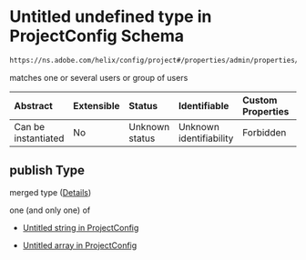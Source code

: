 # Untitled undefined type in ProjectConfig Schema

```txt
https://ns.adobe.com/helix/config/project#/properties/admin/properties/role/properties/publish
```

matches one or several users or group of users

| Abstract            | Extensible | Status         | Identifiable            | Custom Properties | Additional Properties | Access Restrictions | Defined In                                                                        |
| :------------------ | :--------- | :------------- | :---------------------- | :---------------- | :-------------------- | :------------------ | :-------------------------------------------------------------------------------- |
| Can be instantiated | No         | Unknown status | Unknown identifiability | Forbidden         | Allowed               | none                | [project-config.schema.json\*](project-config.schema.json "open original schema") |

## publish Type

merged type ([Details](project-config-defs-emailglob.md))

one (and only one) of

*   [Untitled string in ProjectConfig](project-config-defs-emailglob-oneof-0.md "check type definition")

*   [Untitled array in ProjectConfig](project-config-defs-emailglob-oneof-1.md "check type definition")
